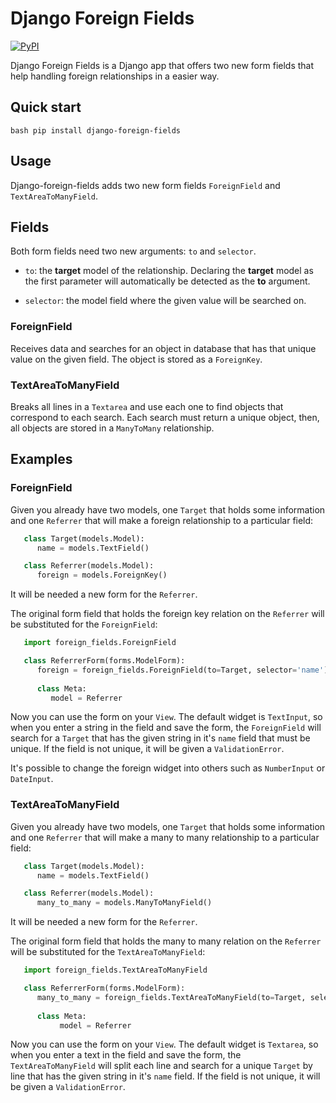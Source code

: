 # Django Foreign Fields

[![PyPI](https://img.shields.io/pypi/v/django-foreign-fields.svg)](https://pypi.python.org/pypi/django-foreign-fields)

Django Foreign Fields is a Django app that offers two new form fields that help handling foreign relationships in a easier way.

## Quick start
``bash
pip install django-foreign-fields
``

## Usage

Django-foreign-fields adds two new form fields `ForeignField` and `TextAreaToManyField`.

## Fields

Both form fields need two new arguments: `to` and `selector`.

* `to`: the **target** model of the relationship. Declaring the **target** model as the first parameter will automatically be detected as the **to** argument.

* `selector`: the model field where the given value will be searched on.

### ForeignField

Receives data and searches for an object in database that has that unique value on the given field. The object is stored as a `ForeignKey`.

### TextAreaToManyField

Breaks all lines in a `Textarea` and use each one to find objects that correspond to each search. Each search must return a unique object, then, all objects are stored in a `ManyToMany` relationship.

## Examples

### ForeignField

Given you already have two models, one `Target` that holds some information and one `Referrer` that will make a foreign relationship to a particular field:

```python
   class Target(models.Model):
      name = models.TextField()

   class Referrer(models.Model):
      foreign = models.ForeignKey()
```

It will be needed a new form for the `Referrer`.

The original form field that holds the foreign key relation on the `Referrer` will be substituted for the `ForeignField`:

```python
   import foreign_fields.ForeignField

   class ReferrerForm(forms.ModelForm):
      foreign = foreign_fields.ForeignField(to=Target, selector='name')
      
      class Meta:
         model = Referrer
```

Now you can use the form on your `View`. The default widget is `TextInput`, so when you enter a string in the field and save the form, the `ForeignField` will search for a `Target` that has the given string in it's `name` field that must be unique. If the field is not unique, it will be given a `ValidationError`.

It's possible to change the foreign widget into others such as `NumberInput` or `DateInput`.

###  TextAreaToManyField

Given you already have two models, one `Target` that holds some information and one `Referrer` that will make a many to many relationship to a particular field:

```python
   class Target(models.Model):
      name = models.TextField()

   class Referrer(models.Model):
      many_to_many = models.ManyToManyField()
```

It will be needed a new form for the `Referrer`.

The original form field that holds the many to many relation on the `Referrer` will be substituted for the `TextAreaToManyField`:

```python
   import foreign_fields.TextAreaToManyField

   class ReferrerForm(forms.ModelForm):
      many_to_many = foreign_fields.TextAreaToManyField(to=Target, selector='name')
      
      class Meta:
           model = Referrer
```

Now you can use the form on your `View`. The default widget is `Textarea`, so when you enter a text in the field and save the form, the `TextAreaToManyField` will split each line and search for a unique `Target` by line that has the given string in it's `name` field. If the field is not unique, it will be given a `ValidationError`.

